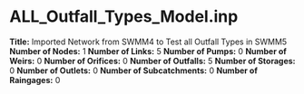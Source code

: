# ALL_Outfall_Types_Model.inp
**Title:** Imported Network from SWMM4 to Test all Outfall Types in SWMM5
**Number of Nodes:** 1
**Number of Links:** 5
**Number of Pumps:** 0
**Number of Weirs:** 0
**Number of Orifices:** 0
**Number of Outfalls:** 5
**Number of Storages:** 0
**Number of Outlets:** 0
**Number of Subcatchments:** 0
**Number of Raingages:** 0
